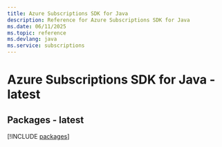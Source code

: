 ```yaml
---
title: Azure Subscriptions SDK for Java
description: Reference for Azure Subscriptions SDK for Java
ms.date: 06/11/2025
ms.topic: reference
ms.devlang: java
ms.service: subscriptions
---
```

# Azure Subscriptions SDK for Java - latest
## Packages - latest
[!INCLUDE [packages](subscriptions-index.md)]